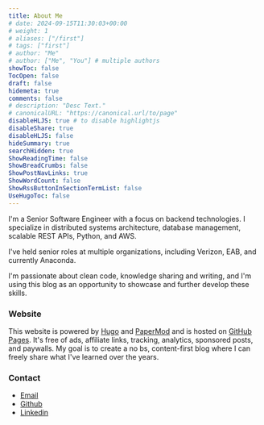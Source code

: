 ```yaml
---
title: About Me
# date: 2024-09-15T11:30:03+00:00
# weight: 1
# aliases: ["/first"]
# tags: ["first"]
# author: "Me"
# author: ["Me", "You"] # multiple authors
showToc: false
TocOpen: false
draft: false
hidemeta: true
comments: false
# description: "Desc Text."
# canonicalURL: "https://canonical.url/to/page"
disableHLJS: true # to disable highlightjs
disableShare: true
disableHLJS: false
hideSummary: true
searchHidden: true
ShowReadingTime: false
ShowBreadCrumbs: false
ShowPostNavLinks: true
ShowWordCount: false
ShowRssButtonInSectionTermList: false
UseHugoToc: false
---
```


I'm a Senior Software Engineer with a focus on backend technologies. I specialize in distributed systems architecture, database management, scalable REST APIs, Python, and AWS.

I've held senior roles at multiple organizations, including Verizon, EAB, and currently Anaconda.

I'm passionate about clean code, knowledge sharing and writing, and I'm using this blog as an opportunity to showcase and further develop these skills.

### Website

This website is powered by [Hugo](https://gohugo.io/) and [PaperMod](https://github.com/adityatelange/hugo-PaperMod) and is hosted on [GitHub Pages](https://pages.github.com/). It's free of ads, affiliate links, tracking, analytics, sponsored posts, and paywalls. My goal is to create a no bs, content-first blog where I can freely share what I've learned over the years.

### Contact
  - [Email](mailto:blog@valinsky.me)
  - [Github](https://github.com/valinsky)
  - [Linkedin](https://www.linkedin.com/in/dumitruvaleriuvoicu)
